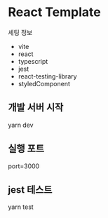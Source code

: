 # React Template

세팅 정보
- vite
- react
- typescript
- jest
- react-testing-library
- styledComponent


## 개발 서버 시작
yarn dev 

## 실행 포트
port=3000

## jest 테스트
yarn test
